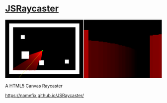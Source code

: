 # <a href="https://namefix.github.io/JSRaycaster/">JSRaycaster</a>

<img src="image.png">

A HTML5 Canvas Raycaster

https://namefix.github.io/JSRaycaster/
